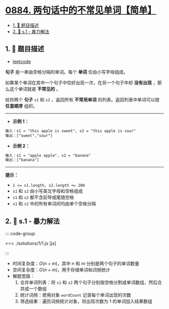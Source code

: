 # [0884. 两句话中的不常见单词【简单】](https://github.com/tnotesjs/TNotes.leetcode/tree/main/notes/0884.%20%E4%B8%A4%E5%8F%A5%E8%AF%9D%E4%B8%AD%E7%9A%84%E4%B8%8D%E5%B8%B8%E8%A7%81%E5%8D%95%E8%AF%8D%E3%80%90%E7%AE%80%E5%8D%95%E3%80%91)

<!-- region:toc -->

- [1. 📝 题目描述](#1--题目描述)
- [2. 🎯 s.1 - 暴力解法](#2--s1---暴力解法)

<!-- endregion:toc -->

## 1. 📝 题目描述

- [leetcode](https://leetcode.cn/problems/uncommon-words-from-two-sentences/)

**句子** 是一串由空格分隔的单词。每个 **单词** 仅由小写字母组成。

如果某个单词在其中一个句子中恰好出现一次，在另一个句子中却 **没有出现** ，那么这个单词就是 **不常见的** 。

给你两个 **句子** `s1` 和 `s2` ，返回所有 **不常用单词** 的列表。返回列表中单词可以按 **任意顺序** 组织。

---

- **示例 1：**

```txt
输入：s1 = "this apple is sweet", s2 = "this apple is sour"
输出：["sweet","sour"]
```

- **示例 2：**

```txt
输入：s1 = "apple apple", s2 = "banana"
输出：["banana"]
```

---

**提示：**

- `1 <= s1.length, s2.length <= 200`
- `s1` 和 `s2` 由小写英文字母和空格组成
- `s1` 和 `s2` 都不含前导或尾随空格
- `s1` 和 `s2` 中的所有单词间均由单个空格分隔

## 2. 🎯 s.1 - 暴力解法

::: code-group

<<< ./solutions/1/1.js [js]

:::

- 时间复杂度：$O(n + m)$，其中 $n$ 和 $m$ 分别是两个句子的单词数量
- 空间复杂度：$O(n + m)$，用于存储单词和词频统计
- 解题思路：
  1. 合并单词列表：将 `s1` 和 `s2` 两个句子分别按空格分割成单词数组，然后合并成一个数组
  2. 统计词频：使用对象 `wordCount` 记录每个单词出现的次数
  3. 筛选结果：遍历词频统计对象，将出现次数为 1 的单词加入结果数组
